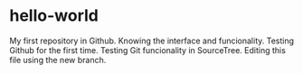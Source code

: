 # hello-world
My first repository in Github. Knowing the interface and funcionality.
Testing Github for the first time.
Testing Git funcionality in SourceTree.
Editing this file using the new branch.
